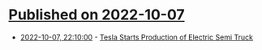 # [Published on 2022-10-07](index.md)

* [2022-10-07, 22:10:00](https://tech.slashdot.org/story/22/10/07/1943221/tesla-starts-production-of-electric-semi-truck?utm_source=rss1.0mainlinkanon&utm_medium=feed) - [Tesla Starts Production of Electric Semi Truck](https://tech.slashdot.org/story/22/10/07/1943221/tesla-starts-production-of-electric-semi-truck?utm_source=rss1.0mainlinkanon&utm_medium=feed)
